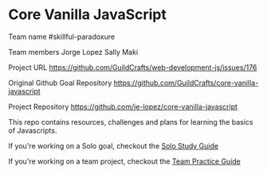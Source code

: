# Core Vanilla JavaScript

Team name
#skillful-paradoxure

Team members
Jorge Lopez
Sally Maki

Project URL
https://github.com/GuildCrafts/web-development-js/issues/176

Original Github Goal Repository
https://github.com/GuildCrafts/core-vanilla-javascript

Project Repository
https://github.com/je-lopez/core-vanilla-javascript

This repo contains resources, challenges and plans for learning the basics of Javascripts.

If you're working on a Solo goal, checkout the [Solo Study Guide](solo_study.md)

If you're working on a team project, checkout the [Team Practice Guide](team_practice.md)
